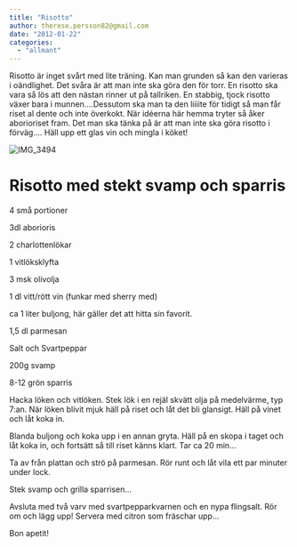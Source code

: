 ```yaml
---
title: "Risotto"
author: therese.persson82@gmail.com
date: "2012-01-22"
categories: 
  - "allmant"
---
```


Risotto är inget svårt med lite träning. Kan man grunden så kan den varieras i oändlighet. Det svåra är att man inte ska göra den för torr. En risotto ska vara så lös att den nästan rinner ut på tallriken. En stabbig, tjock risotto växer bara i munnen....Dessutom ska man ta den liiiite för tidigt så man får riset al dente och inte överkokt. När idéerna här hemma tryter så åker aborioriset fram. Det man ska tänka på är att man inte ska göra risotto i förväg.... Häll upp ett glas vin och mingla i köket!

![](/static/img/IMG_3494-1024x682.jpg "IMG_3494")

# **Risotto med stekt svamp och sparris**

4 små portioner

3dl aborioris

2 charlottenlökar

1 vitlöksklyfta

3 msk olivolja

1 dl vitt/rött vin (funkar med sherry med)

ca 1 liter buljong, här gäller det att hitta sin favorit.

1,5 dl parmesan

Salt och Svartpeppar

200g svamp

8-12 grön sparris

Hacka löken och vitlöken. Stek lök i en rejäl skvätt olja på medelvärme, typ 7:an. När löken blivit mjuk häll på riset och låt det bli glansigt. Häll på vinet och låt koka in.

Blanda buljong och koka upp i en annan gryta. Häll på en skopa i taget och låt koka in, och fortsätt så till riset känns klart. Tar ca 20 min...

Ta av från plattan och strö på parmesan. Rör runt och låt vila ett par minuter under lock.

Stek svamp och grilla sparrisen...

Avsluta med två varv med svartpepparkvarnen och en nypa flingsalt. Rör om och lägg upp! Servera med citron som fräschar upp...

Bon apetit!
